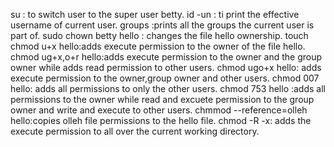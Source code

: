 su : to switch user to the super user betty.
id -un : ti print the effective username of current user.
groups :prints all the groups the current user is part of.
sudo chown betty hello : changes the file hello ownership.
touch
chmod u+x hello:adds execute permission to the owner of the file hello.
chmod ug+x,o+r hello:adds execute permission to the owner and the group owner while adds read permission to other users.
chmod ugo+x hello: adds execute permission to the owner,group owner and other users.
chmod 007 hello: adds all permissions to only the other users.
chmod 753 hello :adds all permissions to the owner while read and excuete permission to the group owner and write and execute to other users.
chmmod --reference=olleh hello:copies olleh file permissions to the hello file.
chmod -R -x: adds the execute permission to all over the current working directory.
